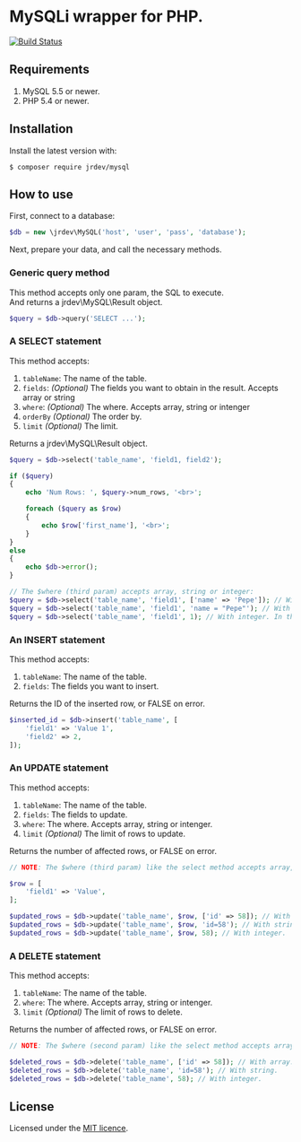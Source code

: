 # MySQLi wrapper for PHP.

[![Build Status](https://travis-ci.org/jrobinsonc/mysql.svg?branch=master)](https://travis-ci.org/jrobinsonc/mysql)

## Requirements

1. MySQL 5.5 or newer.
2. PHP 5.4 or newer.

## Installation

Install the latest version with:

```
$ composer require jrdev/mysql
```

## How to use

First, connect to a database:

```php
$db = new \jrdev\MySQL('host', 'user', 'pass', 'database');
```

Next, prepare your data, and call the necessary methods.

### Generic query method

This method accepts only one param, the SQL to execute.   
And returns a jrdev\MySQL\Result object.

```php
$query = $db->query('SELECT ...');
```

### A SELECT statement

This method accepts:

1. `tableName`: The name of the table.
2. `fields`: *(Optional)* The fields you want to obtain in the result. Accepts array or string
3. `where`: *(Optional)* The where. Accepts array, string or intenger
4. `orderBy` *(Optional)* The order by.
5. `limit` *(Optional)* The limit.

Returns a jrdev\MySQL\Result object.

```php
$query = $db->select('table_name', 'field1, field2');

if ($query)
{
    echo 'Num Rows: ', $query->num_rows, '<br>';

    foreach ($query as $row) 
    {
        echo $row['first_name'], '<br>';
    }
}
else
{
    echo $db->error();
}

// The $where (third param) accepts array, string or integer:
$query = $db->select('table_name', 'field1', ['name' => 'Pepe']); // With array.
$query = $db->select('table_name', 'field1', 'name = "Pepe"'); // With string.
$query = $db->select('table_name', 'field1', 1); // With integer. In this case, the resulting sql for the "WHERE" is "id = 1".
```

### An INSERT statement

This method accepts:

1. `tableName`: The name of the table.
2. `fields`: The fields you want to insert.

Returns the ID of the inserted row, or FALSE on error.

```php
$inserted_id = $db->insert('table_name', [
    'field1' => 'Value 1',
    'field2' => 2,
]);
```

### An UPDATE statement

This method accepts:

1. `tableName`: The name of the table.
2. `fields`: The fields to update.
3. `where`: The where. Accepts array, string or intenger.
5. `limit` *(Optional)* The limit of rows to update.

Returns the number of affected rows, or FALSE on error.

```php
// NOTE: The $where (third param) like the select method accepts array, string or integer.

$row = [
    'field1' => 'Value',
];

$updated_rows = $db->update('table_name', $row, ['id' => 58]); // With array.
$updated_rows = $db->update('table_name', $row, 'id=58'); // With string.
$updated_rows = $db->update('table_name', $row, 58); // With integer.
```

### A DELETE statement

This method accepts:

1. `tableName`: The name of the table.
3. `where`: The where. Accepts array, string or intenger.
5. `limit` *(Optional)* The limit of rows to delete.

Returns the number of affected rows, or FALSE on error.

```php
// NOTE: The $where (second param) like the select method accepts array, string or integer.

$deleted_rows = $db->delete('table_name', ['id' => 58]); // With array.
$deleted_rows = $db->delete('table_name', 'id=58'); // With string.
$deleted_rows = $db->delete('table_name', 58); // With integer.
```

## License

Licensed under the [MIT licence](https://raw.github.com/jrobinsonc/mysql/master/LICENSE).
